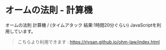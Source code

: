 # オームの法則 - 計算機
オームの法則 計算機 / (タイムアタック 結果:1時間20分ぐらい)
JavaScriptを利用しています。

> こちらより利用できます : https://riysan.github.io/ohm-law/index.html
